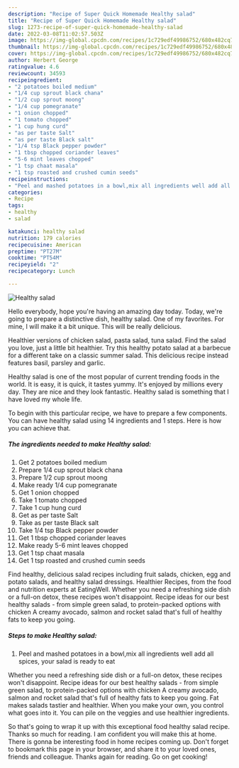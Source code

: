 ```yaml
---
description: "Recipe of Super Quick Homemade Healthy salad"
title: "Recipe of Super Quick Homemade Healthy salad"
slug: 1273-recipe-of-super-quick-homemade-healthy-salad
date: 2022-03-08T11:02:57.503Z
image: https://img-global.cpcdn.com/recipes/1c729edf49986752/680x482cq70/healthy-salad-recipe-main-photo.jpg
thumbnail: https://img-global.cpcdn.com/recipes/1c729edf49986752/680x482cq70/healthy-salad-recipe-main-photo.jpg
cover: https://img-global.cpcdn.com/recipes/1c729edf49986752/680x482cq70/healthy-salad-recipe-main-photo.jpg
author: Herbert George
ratingvalue: 4.6
reviewcount: 34593
recipeingredient:
- "2 potatoes boiled medium"
- "1/4 cup sprout black chana"
- "1/2 cup sprout moong"
- "1/4 cup pomegranate"
- "1 onion chopped"
- "1 tomato chopped"
- "1 cup hung curd"
- "as per taste Salt"
- "as per taste Black salt"
- "1/4 tsp Black pepper powder"
- "1 tbsp chopped coriander leaves"
- "5-6 mint leaves chopped"
- "1 tsp chaat masala"
- "1 tsp roasted and crushed cumin seeds"
recipeinstructions:
- "Peel and mashed potatoes in a bowl,mix all ingredients well add all spices, your salad is ready to eat"
categories:
- Recipe
tags:
- healthy
- salad

katakunci: healthy salad 
nutrition: 179 calories
recipecuisine: American
preptime: "PT27M"
cooktime: "PT54M"
recipeyield: "2"
recipecategory: Lunch

---
```



![Healthy salad](https://img-global.cpcdn.com/recipes/1c729edf49986752/680x482cq70/healthy-salad-recipe-main-photo.jpg)

Hello everybody, hope you're having an amazing day today. Today, we're going to prepare a distinctive dish, healthy salad. One of my favorites. For mine, I will make it a bit unique. This will be really delicious.

Healthier versions of chicken salad, pasta salad, tuna salad. Find the salad you love, just a little bit healthier. Try this healthy potato salad at a barbecue for a different take on a classic summer salad. This delicious recipe instead features basil, parsley and garlic.

Healthy salad is one of the most popular of current trending foods in the world. It is easy, it is quick, it tastes yummy. It's enjoyed by millions every day. They are nice and they look fantastic. Healthy salad is something that I have loved my whole life.


To begin with this particular recipe, we have to prepare a few components. You can have healthy salad using 14 ingredients and 1 steps. Here is how you can achieve that.

<!--inarticleads1-->

##### The ingredients needed to make Healthy salad:

1. Get 2 potatoes boiled medium
1. Prepare 1/4 cup sprout black chana
1. Prepare 1/2 cup sprout moong
1. Make ready 1/4 cup pomegranate
1. Get 1 onion chopped
1. Take 1 tomato chopped
1. Take 1 cup hung curd
1. Get as per taste Salt
1. Take as per taste Black salt
1. Take 1/4 tsp Black pepper powder
1. Get 1 tbsp chopped coriander leaves
1. Make ready 5-6 mint leaves chopped
1. Get 1 tsp chaat masala
1. Get 1 tsp roasted and crushed cumin seeds


Find healthy, delicious salad recipes including fruit salads, chicken, egg and potato salads, and healthy salad dressings. Healthier Recipes, from the food and nutrition experts at EatingWell. Whether you need a refreshing side dish or a full-on detox, these recipes won&#39;t disappoint. Recipe ideas for our best healthy salads - from simple green salad, to protein-packed options with chicken A creamy avocado, salmon and rocket salad that&#39;s full of healthy fats to keep you going. 

<!--inarticleads2-->

##### Steps to make Healthy salad:

1. Peel and mashed potatoes in a bowl,mix all ingredients well add all spices, your salad is ready to eat


Whether you need a refreshing side dish or a full-on detox, these recipes won&#39;t disappoint. Recipe ideas for our best healthy salads - from simple green salad, to protein-packed options with chicken A creamy avocado, salmon and rocket salad that&#39;s full of healthy fats to keep you going. Fat makes salads tastier and healthier. When you make your own, you control what goes into it. You can pile on the veggies and use healthier ingredients. 

So that's going to wrap it up with this exceptional food healthy salad recipe. Thanks so much for reading. I am confident you will make this at home. There is gonna be interesting food in home recipes coming up. Don't forget to bookmark this page in your browser, and share it to your loved ones, friends and colleague. Thanks again for reading. Go on get cooking!
